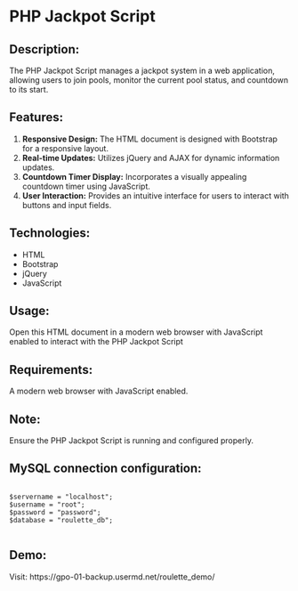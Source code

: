 <h1>PHP Jackpot Script</h1>
    <h2>Description:</h2>
      The PHP Jackpot Script manages a jackpot system in a web application, allowing users to join pools, monitor the current pool status, and countdown to its start.
    <h2>Features:</h2>
    <ol>
      <li><strong>Responsive Design:</strong> The HTML document is designed with Bootstrap for a responsive layout.</li>
      <li><strong>Real-time Updates:</strong> Utilizes jQuery and AJAX for dynamic information updates.</li>
      <li><strong>Countdown Timer Display:</strong> Incorporates a visually appealing countdown timer using JavaScript.</li>
      <li><strong>User Interaction:</strong> Provides an intuitive interface for users to interact with buttons and input fields.</li>
    </ol>
    <h2>Technologies:</h2>
    <ul>
      <li>HTML</li>
      <li>Bootstrap</li>
      <li>jQuery</li>
      <li>JavaScript</li>
    </ul>
    <h2>Usage:</h2>
    <p>Open this HTML document in a modern web browser with JavaScript enabled to interact with the PHP Jackpot Script</p>
    <h2>Requirements:</h2>
    <p>A modern web browser with JavaScript enabled.</p>
    <h2>Note:</h2>
    <p>Ensure the PHP Jackpot Script is running and configured properly.</p>
    <h2>MySQL connection configuration:</h2>
    <code>
$servername = "localhost";
$username = "root";
$password = "password";
$database = "roulette_db";
    </code>
    <h2>Demo:</h2>
    Visit: https://gpo-01-backup.usermd.net/roulette_demo/
    
